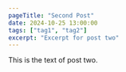 ```yaml
---
pageTitle: "Second Post"
date: 2024-10-25 13:00:00
tags: ["tag1", "tag2"]
excerpt: "Excerpt for post two"
---
```


This is the text of post two.